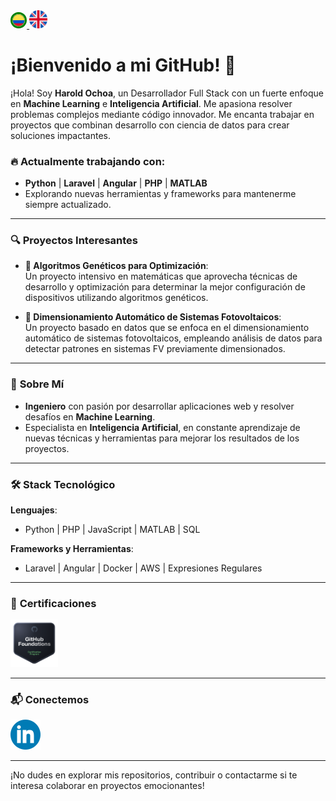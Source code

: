 <a href="README_ES.md">
    <img src="Images/colombia_selected.png" alt="Spanish" style="width: 4%; border: 3px solid green; border-radius: 100%;">
</a>

<a href="README.md" >
    <img src="Images/english.png" alt="English" style="width: 3vw;">
</a>

# ¡Bienvenido a mi GitHub! 👋

¡Hola! Soy **Harold Ochoa**, un Desarrollador Full Stack con un fuerte enfoque en **Machine Learning** e **Inteligencia Artificial**. Me apasiona resolver problemas complejos mediante código innovador. Me encanta trabajar en proyectos que combinan desarrollo con ciencia de datos para crear soluciones impactantes.

### 🔥 Actualmente trabajando con:
- **Python** | **Laravel** | **Angular** | **PHP** | **MATLAB**  
- Explorando nuevas herramientas y frameworks para mantenerme siempre actualizado.

---

### 🔍 **Proyectos Interesantes**  
- **🧬 Algoritmos Genéticos para Optimización**:  
  Un proyecto intensivo en matemáticas que aprovecha técnicas de desarrollo y optimización para determinar la mejor configuración de dispositivos utilizando algoritmos genéticos.

- **🔆 Dimensionamiento Automático de Sistemas Fotovoltaicos**:  
  Un proyecto basado en datos que se enfoca en el dimensionamiento automático de sistemas fotovoltaicos, empleando análisis de datos para detectar patrones en sistemas FV previamente dimensionados.

---

### 💼 **Sobre Mí**
- **Ingeniero** con pasión por desarrollar aplicaciones web y resolver desafíos en **Machine Learning**.
- Especialista en **Inteligencia Artificial**, en constante aprendizaje de nuevas técnicas y herramientas para mejorar los resultados de los proyectos.
  
---

### 🛠️ **Stack Tecnológico**  
**Lenguajes**:  
- Python | PHP | JavaScript | MATLAB | SQL

**Frameworks y Herramientas**:  
- Laravel | Angular | Docker | AWS | Expresiones Regulares

---

### 📜 **Certificaciones**  
<a href="https://www.credly.com/badges/fe422938-d349-4627-b26f-33c088348fd0" rel="nofollow">
   <img src="Images/github_foundations.png" alt="GithubFoundations" width=15% height=15%>
</a>

---

### 📬 **Conectemos**  
[![LinkedIn](Images/LinkedIn.png)](https://www.linkedin.com/in/harold-oswaldo-ochoa-buitrago)

---

¡No dudes en explorar mis repositorios, contribuir o contactarme si te interesa colaborar en proyectos emocionantes!
